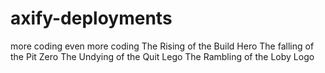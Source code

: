 # axify-deployments

more coding
even more coding
The Rising of the Build Hero
The falling of the Pit Zero
The Undying of the Quit Lego 
The Rambling of the Loby Logo
